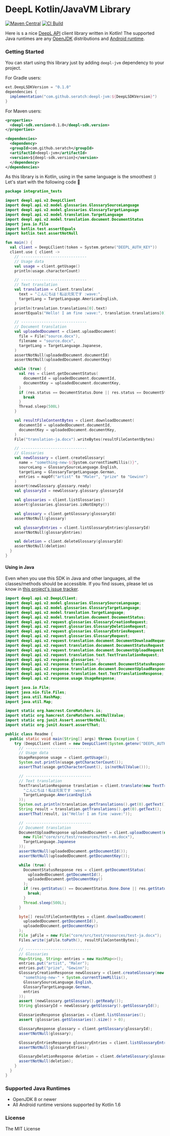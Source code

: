 # DeepL Kotlin/JavaVM Library

[![Maven Central](https://img.shields.io/maven-central/v/com.github.seratch/deepl-jvm.svg?label=Maven%20Central)](https://search.maven.org/search?q=g:%22com.github.seratch%22%20AND%20a:%22deepl-jvm%22)
[![CI Build](https://github.com/seratch/deepl-jvm/actions/workflows/ci-build.yml/badge.svg)](https://github.com/seratch/deepl-jvm/actions/workflows/ci-build.yml)

Here is s a nice [DeepL API](https://www.deepl.com/docs-api) client library written in Kotlin!
The supported Java runtimes are any [OpenJDK](https://openjdk.java.net/) distributions and [Android runtime](https://developer.android.com/).

### Getting Started

You can start using this library just by adding `deepl-jvm` dependency to your project.

For Gradle users:

```gradle
ext.DeepLSDKVersion = "0.1.0"
dependencies {
  implementation("com.github.seratch:deepl-jvm:${DeepLSDKVersion}")
}
```

For Maven users:

```xml
<properties>
  <deepl-sdk.version>0.1.0</deepl-sdk.version>
</properties>

<dependencies>
  <dependency>
  <groupId>com.github.seratch</groupId>
  <artifactId>deepl-jvm</artifactId>
  <version>${deepl-sdk.version}</version>
  </dependency>
</dependencies>
```

As this library is in Kotlin, using in the same language is the smoothest :) Let's start with the following code :wave:

```kotlin
package integration_tests

import deepl.api.v2.DeepLClient
import deepl.api.v2.model.glossaries.GlossarySourceLanguage
import deepl.api.v2.model.glossaries.GlossaryTargetLanguage
import deepl.api.v2.model.translation.TargetLanguage
import deepl.api.v2.model.translation.document.DocumentStatus
import java.io.File
import kotlin.test.assertEquals
import kotlin.test.assertNotNull

fun main() {
  val client = DeepLClient(token = System.getenv("DEEPL_AUTH_KEY"))
  client.use { client ->
    // -----------------------------
    // Usage data
    val usage = client.getUsage()
    println(usage.characterCount)

    // -----------------------------
    // Text translation
    val translation = client.translate(
      text = "こんにちは！私は元気です :wave:",
      targetLang = TargetLanguage.AmericanEnglish,
    )
    println(translation.translations[0].text)
    assertEquals("Hello! I am fine :wave:", translation.translations[0].text)

    // -----------------------------
    // Document translation
    val uploadedDocument = client.uploadDocument(
      file = File("source.docx"),
      filename = "source.docx",
      targetLang = TargetLanguage.Japanese,
    )
    assertNotNull(uploadedDocument.documentId)
    assertNotNull(uploadedDocument.documentKey)

    while (true) {
      val res = client.getDocumentStatus(
        documentId = uploadedDocument.documentId,
        documentKey = uploadedDocument.documentKey,
      )
      if (res.status == DocumentStatus.Done || res.status == DocumentStatus.Error) {
        break
      }
      Thread.sleep(500L)
    }

    val resultFileContentBytes = client.downloadDocument(
      documentId = uploadedDocument.documentId,
      documentKey = uploadedDocument.documentKey,
    )
    File("translation-ja.docx").writeBytes(resultFileContentBytes)

    // -----------------------------
    // Glossaries
    val newGlossary = client.createGlossary(
      name = "something-new-${System.currentTimeMillis()}",
      sourceLang = GlossarySourceLanguage.English,
      targetLang = GlossaryTargetLanguage.German,
      entries = mapOf("artist" to "Maler", "prize" to "Gewinn")
    )
    assert(newGlossary.glossary.ready)
    val glossaryId = newGlossary.glossary.glossaryId

    val glossaries = client.listGlossaries()
    assert(glossaries.glossaries.isNotEmpty())

    val glossary = client.getGlossary(glossaryId)
    assertNotNull(glossary)

    val glossaryEntries = client.listGlossaryEntries(glossaryId)
    assertNotNull(glossaryEntries)

    val deletion = client.deleteGlossary(glossaryId)
    assertNotNull(deletion)
  }
}
```

#### Using in Java

Even when you use this SDK in Java and other languages, all the classes/methods should be accessible.
If you find issues, please let us know in [this project's issue tracker](https://github.com/seratch/deepl-jvm/issues).

```java
import deepl.api.v2.DeepLClient;
import deepl.api.v2.model.glossaries.GlossarySourceLanguage;
import deepl.api.v2.model.glossaries.GlossaryTargetLanguage;
import deepl.api.v2.model.translation.TargetLanguage;
import deepl.api.v2.model.translation.document.DocumentStatus;
import deepl.api.v2.request.glossaries.GlossaryCreationRequest;
import deepl.api.v2.request.glossaries.GlossaryDeletionRequest;
import deepl.api.v2.request.glossaries.GlossaryEntriesRequest;
import deepl.api.v2.request.glossaries.GlossaryRequest;
import deepl.api.v2.request.translation.document.DocumentDownloadRequest;
import deepl.api.v2.request.translation.document.DocumentStatusRequest;
import deepl.api.v2.request.translation.document.DocumentUploadRequest;
import deepl.api.v2.request.translation.text.TextTranslationRequest;
import deepl.api.v2.response.glossaries.*;
import deepl.api.v2.response.translation.document.DocumentStatusResponse;
import deepl.api.v2.response.translation.document.DocumentUploadResponse;
import deepl.api.v2.response.translation.text.TextTranslationResponse;
import deepl.api.v2.response.usage.UsageResponse;

import java.io.File;
import java.nio.file.Files;
import java.util.HashMap;
import java.util.Map;

import static org.hamcrest.CoreMatchers.is;
import static org.hamcrest.CoreMatchers.notNullValue;
import static org.junit.Assert.assertNotNull;
import static org.junit.Assert.assertThat;

public class Readme {
  public static void main(String[] args) throws Exception {
    try (DeepLClient client = new DeepLClient(System.getenv("DEEPL_AUTH_KEY"))) {
      // -----------------------------
      // Usage data
      UsageResponse usage = client.getUsage();
      System.out.println(usage.getCharacterCount());
      assertThat(usage.getCharacterCount(), is(notNullValue()));

      // -----------------------------
      // Text translation
      TextTranslationResponse translation = client.translate(new TextTranslationRequest(
        "こんにちは！私は元気です :wave:",
        TargetLanguage.AmericanEnglish
      ));
      System.out.println(translation.getTranslations().get(0).getText());
      String result = translation.getTranslations().get(0).getText();
      assertThat(result, is("Hello! I am fine :wave:"));

      // -----------------------------
      // Document translation
      DocumentUploadResponse uploadedDocument = client.uploadDocument(new DocumentUploadRequest(
        new File("core/src/test/resources/test-en.docx"),
        TargetLanguage.Japanese
      ));
      assertNotNull(uploadedDocument.getDocumentId());
      assertNotNull(uploadedDocument.getDocumentKey());

      while (true) {
        DocumentStatusResponse res = client.getDocumentStatus(
          uploadedDocument.getDocumentId(),
          uploadedDocument.getDocumentKey()
        );
        if (res.getStatus() == DocumentStatus.Done.Done || res.getStatus() == DocumentStatus.Error) {
          break;
        }
        Thread.sleep(500L);
      }

      byte[] resultFileContentBytes = client.downloadDocument(
        uploadedDocument.getDocumentId(),
        uploadedDocument.getDocumentKey()
      );
      File jaFile = new File("core/src/test/resources/test-ja.docx");
      Files.write(jaFile.toPath(), resultFileContentBytes);

      // -----------------------------
      // Glossaries
      Map<String, String> entries = new HashMap<>();
      entries.put("artist", "Maler");
      entries.put("prize", "Gewinn");
      GlossaryCreationResponse newGlossary = client.createGlossary(new GlossaryCreationRequest(
        "something-new-" + System.currentTimeMillis(),
        GlossarySourceLanguage.English,
        GlossaryTargetLanguage.German,
        entries
      ));
      assert (newGlossary.getGlossary().getReady());
      String glossaryId = newGlossary.getGlossary().getGlossaryId();

      GlossariesResponse glossaries = client.listGlossaries();
      assert (glossaries.getGlossaries().size() > 0);

      GlossaryResponse glossary = client.getGlossary(glossaryId);
      assertNotNull(glossary);

      GlossaryEntriesResponse glossaryEntries = client.listGlossaryEntries(glossaryId);
      assertNotNull(glossaryEntries);

      GlossaryDeletionResponse deletion = client.deleteGlossary(glossaryId);
      assertNotNull(deletion);
    }
  }
}
```

### Supported Java Runtimes

* OpenJDK 8 or newer
* All Android runtime versions supported by Kotlin 1.6

### License

The MIT License
